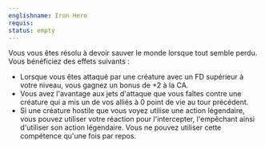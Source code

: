 ```yaml
---
englishname: Iron Hero
requis:
status: empty
---
```

Vous vous êtes résolu à devoir sauver le monde lorsque tout semble perdu. Vous bénéficiez des effets suivants : 

 - Lorsque vous êtes attaqué par une créature avec un FD supérieur à votre niveau, vous gagnez un bonus de +2 à la CA.
 - Vous avez l'avantage aux jets d'attaque que vous faîtes contre une créature qui a mis un de vos alliés à 0 point de vie au tour précédent.
 - Si une créature hostile que vous voyez utilise une action légendaire, vous pouvez utiliser votre réaction pour l'intercepter, l'empêchant ainsi d'utiliser son action légendaire. Vous ne pouvez utiliser cette compétence qu'une fois par repos.